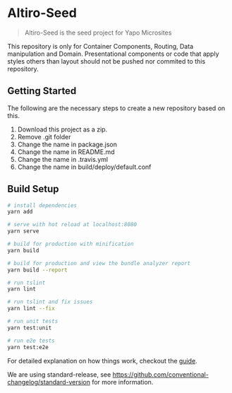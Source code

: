 # Altiro-Seed
> Altiro-Seed is the seed project for Yapo Microsites

This repository is only for Container Components, Routing, Data manipulation and Domain.
Presentational components or code that apply styles others than layout should not be pushed nor commited to this repository.

## Getting Started

The following are the necessary steps to create a new repository based on this.

1. Download this project as a zip.
1. Remove .git folder
1. Change the name in package.json
1. Change the name in README.md
1. Change the name in .travis.yml
1. Change the name in build/deploy/default.conf

## Build Setup

``` bash
# install dependencies
yarn add

# serve with hot reload at localhost:8080
yarn serve

# build for production with minification
yarn build

# build for production and view the bundle analyzer report
yarn build --report

# run tslint
yarn lint

# run tslint and fix issues
yarn lint --fix

# run unit tests
yarn test:unit

# run e2e tests
yarn test:e2e
```

For detailed explanation on how things work, checkout the [guide](https://cli.vuejs.org/).

We are using standard-release, see https://github.com/conventional-changelog/standard-version for more information.
